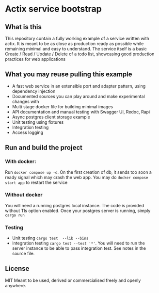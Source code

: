 # Actix service bootstrap


## What is this

This repository contain a fully working example of a service written with actix. It is meant to be as close as production ready as possible while remaining minimal and easy to understand.
The service itself is a basic Create / Read / Update / Delete of a todo list, showcasing good production practices for web applications

## What you may reuse pulling this example

- A fast web service in an extensible port and adapter pattern, using dependency injection
- Documented sources you can play around and make experimental changes with
- Multi stage docker file for building minimal images
- API documentation and manual testing with Swagger UI, Redoc, Rapi
- Async postgres client storage example
- Unit testing using fixtures
- Integration testing
- Access logging

## Run and build the project

### With docker:

Run `docker compose up -d`. On the first creation of db, it sends too soon a ready signal which may crash the web app. You may do `docker compose start app` to restart the service

### Without docker

You will need a running postgres local instance. The code is provided without Tls option enabled. Once your postgres server is running, simply `cargo run` 

### Testing

- Unit testing  `cargo test  --lib --bins`
- Integration testing `cargo test --test '*'`. You will need to run the server instance to be able to pass integration test. See notes in the source file.

## License
MIT
Meant to be used, derived or commercialised freely and openly anywhere.